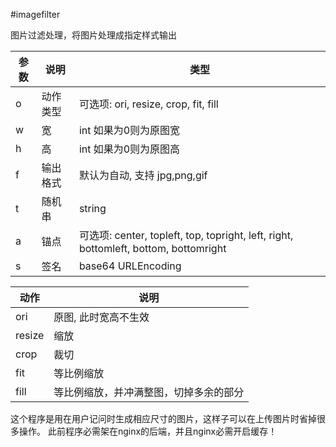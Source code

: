 #imagefilter

图片过滤处理，将图片处理成指定样式输出

参数 | 说明     | 类型
-----|----------|------------
o    | 动作类型 | 可选项: ori, resize, crop, fit, fill
w    | 宽       | int 如果为0则为原图宽
h    | 高       | int 如果为0则为原图高
f    | 输出格式 | 默认为自动, 支持 jpg,png,gif
t    | 随机串   | string
a    | 锚点     | 可选项: center, topleft, top, topright, left, right, bottomleft, bottom, bottomright
s    | 签名     | base64 URLEncoding



动作   | 说明
-------|-------
ori    | 原图, 此时宽高不生效
resize | 缩放
crop   | 裁切
fit    | 等比例缩放
fill   | 等比例缩放，并冲满整图，切掉多余的部分

这个程序是用在用户记问时生成相应尺寸的图片，这样子可以在上传图片时省掉很多操作。
此前程序必需架在nginx的后端，并且nginx必需开启缓存！
